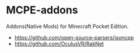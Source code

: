# MCPE-addons

Addons(Native Mods) for Minecraft Pocket Edition.

- https://github.com/open-source-parsers/jsoncpp
- https://github.com/OculusVR/RakNet
